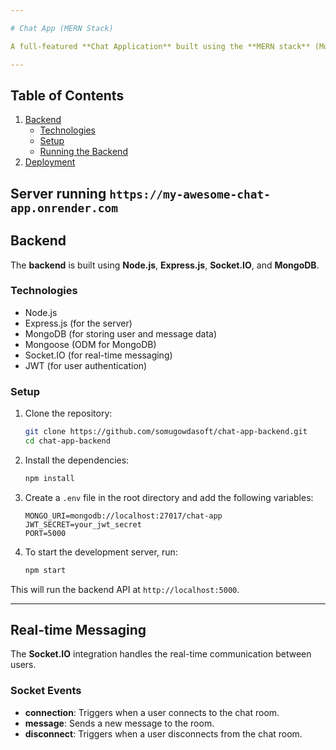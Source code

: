 ```yaml
---

# Chat App (MERN Stack)

A full-featured **Chat Application** built using the **MERN stack** (MongoDB, Express.js, React, Node.js), allowing users to send and receive messages in real-time.

---
```


## Table of Contents
1. [Backend](#backend)
   - [Technologies](#technologies-1)
   - [Setup](#setup-1)
   - [Running the Backend](#running-the-backend)
2. [Deployment](#deployment)

Server running 
`https://my-awesome-chat-app.onrender.com`
---

## Backend

The **backend** is built using **Node.js**, **Express.js**, **Socket.IO**, and **MongoDB**.

### Technologies

- Node.js
- Express.js (for the server)
- MongoDB (for storing user and message data)
- Mongoose (ODM for MongoDB)
- Socket.IO (for real-time messaging)
- JWT (for user authentication)

### Setup

1. Clone the repository:
   ```bash
   git clone https://github.com/somugowdasoft/chat-app-backend.git
   cd chat-app-backend
   ```

2. Install the dependencies:
   ```bash
   npm install
   ```

3. Create a `.env` file in the root directory and add the following variables:
   ```plaintext
   MONGO_URI=mongodb://localhost:27017/chat-app
   JWT_SECRET=your_jwt_secret
   PORT=5000
   ```

4. To start the development server, run:
   ```bash
   npm start
   ```

This will run the backend API at `http://localhost:5000`.

---

## Real-time Messaging

The **Socket.IO** integration handles the real-time communication between users.

### Socket Events

- **connection**: Triggers when a user connects to the chat room.
- **message**: Sends a new message to the room.
- **disconnect**: Triggers when a user disconnects from the chat room.


